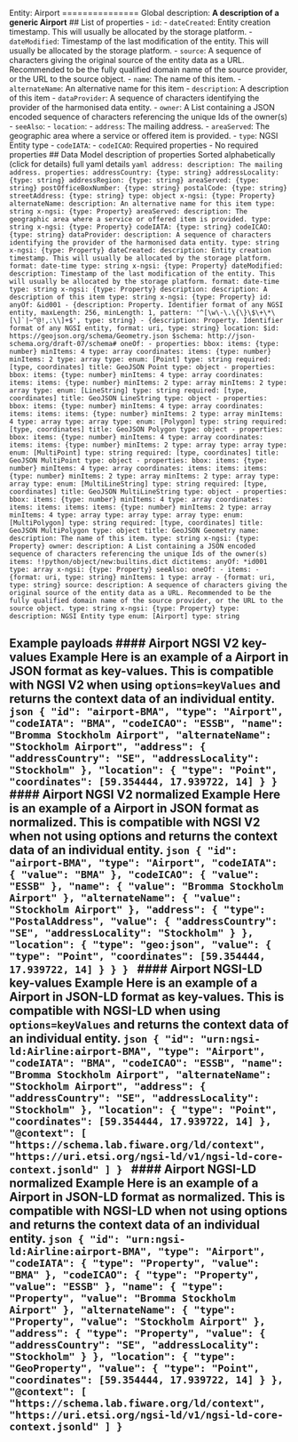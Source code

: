 Entity: Airport =============== Global description: **A description of a generic Airport** ## List of properties - `id`: - `dateCreated`: Entity creation timestamp. This will usually be allocated by the storage platform. - `dateModified`: Timestamp of the last modification of the entity. This will usually be allocated by the storage platform. - `source`: A sequence of characters giving the original source of the entity data as a URL. Recommended to be the fully qualified domain name of the source provider, or the URL to the source object. - `name`: The name of this item. - `alternateName`: An alternative name for this item - `description`: A description of this item - `dataProvider`: A sequence of characters identifying the provider of the harmonised data entity. - `owner`: A List containing a JSON encoded sequence of characters referencing the unique Ids of the owner(s) - `seeAlso`: - `location`: - `address`: The mailing address. - `areaServed`: The geographic area where a service or offered item is provided. - `type`: NGSI Entity type - `codeIATA`: - `codeICAO`: Required properties - No required properties ## Data Model description of properties Sorted alphabetically (click for details)
full yaml details
```yaml address: description: The mailing address. properties: addressCountry: {type: string} addressLocality: {type: string} addressRegion: {type: string} areaServed: {type: string} postOfficeBoxNumber: {type: string} postalCode: {type: string} streetAddress: {type: string} type: object x-ngsi: {type: Property} alternateName: description: An alternative name for this item type: string x-ngsi: {type: Property} areaServed: description: The geographic area where a service or offered item is provided. type: string x-ngsi: {type: Property} codeIATA: {type: string} codeICAO: {type: string} dataProvider: description: A sequence of characters identifying the provider of the harmonised data entity. type: string x-ngsi: {type: Property} dateCreated: description: Entity creation timestamp. This will usually be allocated by the storage platform. format: date-time type: string x-ngsi: {type: Property} dateModified: description: Timestamp of the last modification of the entity. This will usually be allocated by the storage platform. format: date-time type: string x-ngsi: {type: Property} description: description: A description of this item type: string x-ngsi: {type: Property} id: anyOf: &id001 - {description: Property. Identifier format of any NGSI entity, maxLength: 256, minLength: 1, pattern: '^[\w\-\.\{\}\$\+\*\[\]`|~^@!,:\\]+$', type: string} - {description: Property. Identifier format of any NGSI entity, format: uri, type: string} location: $id: https://geojson.org/schema/Geometry.json $schema: http://json-schema.org/draft-07/schema# oneOf: - properties: bbox: items: {type: number} minItems: 4 type: array coordinates: items: {type: number} minItems: 2 type: array type: enum: [Point] type: string required: [type, coordinates] title: GeoJSON Point type: object - properties: bbox: items: {type: number} minItems: 4 type: array coordinates: items: items: {type: number} minItems: 2 type: array minItems: 2 type: array type: enum: [LineString] type: string required: [type, coordinates] title: GeoJSON LineString type: object - properties: bbox: items: {type: number} minItems: 4 type: array coordinates: items: items: items: {type: number} minItems: 2 type: array minItems: 4 type: array type: array type: enum: [Polygon] type: string required: [type, coordinates] title: GeoJSON Polygon type: object - properties: bbox: items: {type: number} minItems: 4 type: array coordinates: items: items: {type: number} minItems: 2 type: array type: array type: enum: [MultiPoint] type: string required: [type, coordinates] title: GeoJSON MultiPoint type: object - properties: bbox: items: {type: number} minItems: 4 type: array coordinates: items: items: items: {type: number} minItems: 2 type: array minItems: 2 type: array type: array type: enum: [MultiLineString] type: string required: [type, coordinates] title: GeoJSON MultiLineString type: object - properties: bbox: items: {type: number} minItems: 4 type: array coordinates: items: items: items: items: {type: number} minItems: 2 type: array minItems: 4 type: array type: array type: array type: enum: [MultiPolygon] type: string required: [type, coordinates] title: GeoJSON MultiPolygon type: object title: GeoJSON Geometry name: description: The name of this item. type: string x-ngsi: {type: Property} owner: description: A List containing a JSON encoded sequence of characters referencing the unique Ids of the owner(s) items: !!python/object/new:builtins.dict dictitems: anyOf: *id001 type: array x-ngsi: {type: Property} seeAlso: oneOf: - items: - {format: uri, type: string} minItems: 1 type: array - {format: uri, type: string} source: description: A sequence of characters giving the original source of the entity data as a URL. Recommended to be the fully qualified domain name of the source provider, or the URL to the source object. type: string x-ngsi: {type: Property} type: description: NGSI Entity type enum: [Airport] type: string ```
## Example payloads #### Airport NGSI V2 key-values Example Here is an example of a Airport in JSON format as key-values. This is compatible with NGSI V2 when using `options=keyValues` and returns the context data of an individual entity. ```json { "id": "airport-BMA", "type": "Airport", "codeIATA": "BMA", "codeICAO": "ESSB", "name": "Bromma Stockholm Airport", "alternateName": "Stockholm Airport", "address": { "addressCountry": "SE", "addressLocality": "Stockholm" }, "location": { "type": "Point", "coordinates": [59.354444, 17.939722, 14] } } ``` #### Airport NGSI V2 normalized Example Here is an example of a Airport in JSON format as normalized. This is compatible with NGSI V2 when not using options and returns the context data of an individual entity. ```json { "id": "airport-BMA", "type": "Airport", "codeIATA": { "value": "BMA" }, "codeICAO": { "value": "ESSB" }, "name": { "value": "Bromma Stockholm Airport" }, "alternateName": { "value": "Stockholm Airport" }, "address": { "type": "PostalAddress", "value": { "addressCountry": "SE", "addressLocality": "Stockholm" } }, "location": { "type": "geo:json", "value": { "type": "Point", "coordinates": [59.354444, 17.939722, 14] } } } ``` #### Airport NGSI-LD key-values Example Here is an example of a Airport in JSON-LD format as key-values. This is compatible with NGSI-LD when using `options=keyValues` and returns the context data of an individual entity. ```json { "id": "urn:ngsi-ld:Airline:airport-BMA", "type": "Airport", "codeIATA": "BMA", "codeICAO": "ESSB", "name": "Bromma Stockholm Airport", "alternateName": "Stockholm Airport", "address": { "addressCountry": "SE", "addressLocality": "Stockholm" }, "location": { "type": "Point", "coordinates": [59.354444, 17.939722, 14] }, "@context": [ "https://schema.lab.fiware.org/ld/context", "https://uri.etsi.org/ngsi-ld/v1/ngsi-ld-core-context.jsonld" ] } ``` #### Airport NGSI-LD normalized Example Here is an example of a Airport in JSON-LD format as normalized. This is compatible with NGSI-LD when not using options and returns the context data of an individual entity. ```json { "id": "urn:ngsi-ld:Airline:airport-BMA", "type": "Airport", "codeIATA": { "type": "Property", "value": "BMA" }, "codeICAO": { "type": "Property", "value": "ESSB" }, "name": { "type": "Property", "value": "Bromma Stockholm Airport" }, "alternateName": { "type": "Property", "value": "Stockholm Airport" }, "address": { "type": "Property", "value": { "addressCountry": "SE", "addressLocality": "Stockholm" } }, "location": { "type": "GeoProperty", "value": { "type": "Point", "coordinates": [59.354444, 17.939722, 14] } }, "@context": [ "https://schema.lab.fiware.org/ld/context", "https://uri.etsi.org/ngsi-ld/v1/ngsi-ld-core-context.jsonld" ] } ``` 
